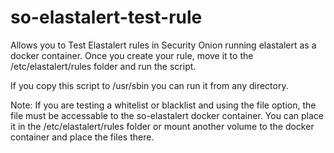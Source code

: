 # so-elastalert-test-rule
Allows you to Test Elastalert rules in Security Onion running elastalert as a docker container. Once you create your rule,
move it to the /etc/elastalert/rules folder and run the script.

If you copy this script to /usr/sbin you can run it from any directory.

Note:  If you are testing a whitelist or blacklist and using the file option, the file must be accessable to the so-elastalert
docker container.  You can place it in the /etc/elastalert/rules folder or mount another volume to the docker container and place
the files there.
